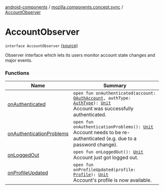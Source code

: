 [android-components](../../index.md) / [mozilla.components.concept.sync](../index.md) / [AccountObserver](./index.md)

# AccountObserver

`interface AccountObserver` [(source)](https://github.com/mozilla-mobile/android-components/blob/master/components/concept/sync/src/main/java/mozilla/components/concept/sync/OAuthAccount.kt#L101)

Observer interface which lets its users monitor account state changes and major events.

### Functions

| Name | Summary |
|---|---|
| [onAuthenticated](on-authenticated.md) | `open fun onAuthenticated(account: `[`OAuthAccount`](../-o-auth-account/index.md)`, authType: `[`AuthType`](../-auth-type/index.md)`): `[`Unit`](https://kotlinlang.org/api/latest/jvm/stdlib/kotlin/-unit/index.html)<br>Account was successfully authenticated. |
| [onAuthenticationProblems](on-authentication-problems.md) | `open fun onAuthenticationProblems(): `[`Unit`](https://kotlinlang.org/api/latest/jvm/stdlib/kotlin/-unit/index.html)<br>Account needs to be re-authenticated (e.g. due to a password change). |
| [onLoggedOut](on-logged-out.md) | `open fun onLoggedOut(): `[`Unit`](https://kotlinlang.org/api/latest/jvm/stdlib/kotlin/-unit/index.html)<br>Account just got logged out. |
| [onProfileUpdated](on-profile-updated.md) | `open fun onProfileUpdated(profile: `[`Profile`](../-profile/index.md)`): `[`Unit`](https://kotlinlang.org/api/latest/jvm/stdlib/kotlin/-unit/index.html)<br>Account's profile is now available. |
